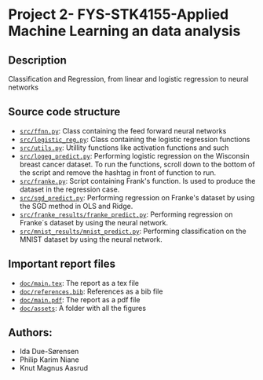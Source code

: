 # Project 2- FYS-STK4155-Applied Machine Learning an data analysis

## Description

Classification and Regression, from linear and logistic regression to neural
networks

## Source code structure

- [`src/ffnn.py`](https://github.com/kmaasrud/ffnn-fys-stk4155/blob/main/src/ffnn.py): Class containing the feed forward neural networks
- [`src/logistic_reg.py`](https://github.com/kmaasrud/ffnn-fys-stk4155/blob/main/src/logistic_reg.py): Class containing the logistic regression functions
- [`src/utils.py`](https://github.com/kmaasrud/ffnn-fys-stk4155/blob/main/src/utils.py): Utillity functions like activation functions and such
- [`src/logeg_predict.py`](https://github.com/kmaasrud/ffnn-fys-stk4155/blob/main/src/logreg_predict.py): Performing logistic regression on the Wisconsin breast
cancer dataset. To run the functions, scroll down to the bottom of the script
and remove the hashtag in front of function to run.
- [`src/franke.py`](https://github.com/kmaasrud/ffnn-fys-stk4155/blob/main/src/franke.py): Script containing Frank's function. Is used to produce the
dataset in the regression case.
- [`src/sgd_predict.py`](https://github.com/kmaasrud/ffnn-fys-stk4155/blob/main/src/sgd_predict.py): Performing regression on Franke's dataset by using the
SGD method in OLS and Ridge.
-  [`src/franke_results/franke_predict.py`](https://github.com/kmaasrud/ffnn-fys-stk4155/blob/main/src/franke_results/franke_predict.py): Performing regression on Franke´s
dataset by using the neural network.
-  [`src/mnist_results/mnist_predict.py`](https://github.com/kmaasrud/ffnn-fys-stk4155/blob/main/src/mnist_results/mnist_predict.py): Performing classification on the MNIST
dataset by using the neural network.

## Important report files

-  [`doc/main.tex`](https://github.com/kmaasrud/ffnn-fys-stk4155/blob/main/doc/main.tex): The report as a tex file
-  [`doc/references.bib`](https://github.com/kmaasrud/ffnn-fys-stk4155/blob/main/doc/references.bib): References as a bib file
-  [`doc/main.pdf`](https://github.com/kmaasrud/ffnn-fys-stk4155/blob/main/doc/main.pdf): The report as a pdf file
-  [`doc/assets`](https://github.com/kmaasrud/ffnn-fys-stk4155/tree/main/doc/assets): A folder with all the figures

## Authors:

- Ida Due-Sørensen
- Philip Karim Niane
- Knut Magnus Aasrud
